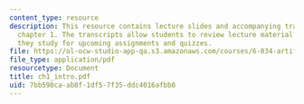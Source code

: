 ```yaml
---
content_type: resource
description: This resource contains lecture slides and accompanying transcripts for
  chapter 1. The transcripts allow students to review lecture material in detail as
  they study for upcoming assignments and quizzes.
file: https://ol-ocw-studio-app-qa.s3.amazonaws.com/courses/6-034-artificial-intelligence-spring-2005/7bb598caab8f1df57f35ddc4016afbb0_ch1_intro.pdf
file_type: application/pdf
resourcetype: Document
title: ch1_intro.pdf
uid: 7bb598ca-ab8f-1df5-7f35-ddc4016afbb0
---
```

